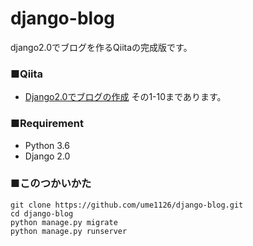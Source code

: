 
# django-blog

django2.0でブログを作るQiitaの完成版です。


### ■Qiita
* [Django2.0でブログの作成](https://qiita.com/ume1126/items/323e6dbbb886acb3d575)
その1-10まであります。


### ■Requirement
* Python 3.6
* Django 2.0

### ■このつかいかた
```
git clone https://github.com/ume1126/django-blog.git
cd django-blog
python manage.py migrate
python manage.py runserver
```
